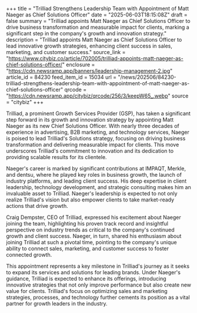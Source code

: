 +++
title = "Trilliad Strengthens Leadership Team with Appointment of Matt Naeger as Chief Solutions Officer"
date = "2025-06-03T18:15:08Z"
draft = false
summary = "Trilliad appoints Matt Naeger as Chief Solutions Officer to drive business transformation and measurable impact for clients, marking a significant step in the company's growth and innovation strategy."
description = "Trilliad appoints Matt Naeger as Chief Solutions Officer to lead innovative growth strategies, enhancing client success in sales, marketing, and customer success."
source_link = "https://www.citybiz.co/article/702005/trilliad-appoints-matt-naeger-as-chief-solutions-officer/"
enclosure = "https://cdn.newsramp.app/banners/leadership-management-2.jpg"
article_id = 84230
feed_item_id = 15034
url = "/news/202506/84230-trilliad-strengthens-leadership-team-with-appointment-of-matt-naeger-as-chief-solutions-officer"
qrcode = "https://cdn.newsramp.app/citybiz/qrcode/256/3/keepW65_.webp"
source = "citybiz"
+++

<p>Trilliad, a prominent Growth Services Provider (GSP), has taken a significant step forward in its growth and innovation strategy by appointing Matt Naeger as its new Chief Solutions Officer. With nearly three decades of experience in advertising, B2B marketing, and technology services, Naeger is poised to lead Trilliad's Solutions strategy, focusing on driving business transformation and delivering measurable impact for clients. This move underscores Trilliad's commitment to innovation and its dedication to providing scalable results for its clientele.</p><p>Naeger's career is marked by significant contributions at IMPAQT, Merkle, and dentsu, where he played key roles in business growth, the launch of industry platforms, and leading client success. His deep expertise in client leadership, technology development, and strategic consulting makes him an invaluable asset to Trilliad. Naeger's leadership is expected to not only realize Trilliad's vision but also empower clients to take market-ready actions that drive growth.</p><p>Craig Dempster, CEO of Trilliad, expressed his excitement about Naeger joining the team, highlighting his proven track record and insightful perspective on industry trends as critical to the company's continued growth and client success. Naeger, in turn, shared his enthusiasm about joining Trilliad at such a pivotal time, pointing to the company's unique ability to connect sales, marketing, and customer success to foster connected growth.</p><p>This appointment represents a key milestone in Trilliad's journey as it seeks to expand its services and solutions for leading brands. Under Naeger's guidance, Trilliad is expected to enhance its offerings, introducing innovative strategies that not only improve performance but also create new value for clients. Trilliad's focus on optimizing sales and marketing strategies, processes, and technology further cements its position as a vital partner for growth leaders in the industry.</p>
